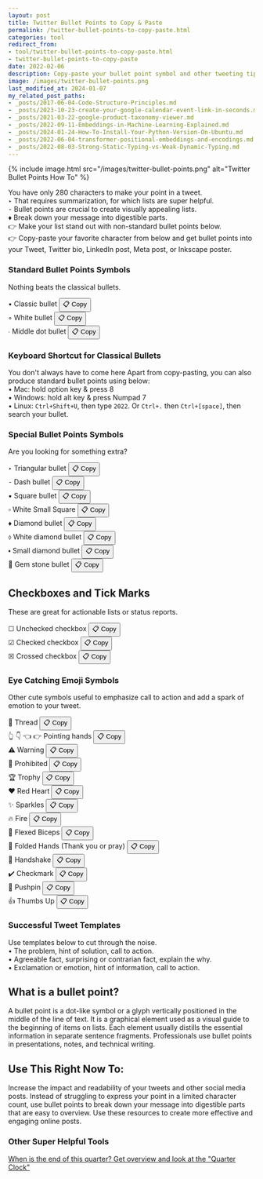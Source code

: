 ```yaml
---
layout: post
title: Twitter Bullet Points to Copy & Paste
permalink: /twitter-bullet-points-to-copy-paste.html
categories: tool
redirect_from:
- tool/twitter-bullet-points-to-copy-paste.html
- twitter-bullet-points-to-copy-paste
date: 2022-02-06
description: Copy-paste your bullet point symbol and other tweeting tips and emojis. Usable also for LinkedIn, Meta, Inkscape ...
image: /images/twitter-bullet-points.png
last_modified_at: 2024-01-07
my_related_post_paths:
- _posts/2017-06-04-Code-Structure-Principles.md
- _posts/2023-10-23-create-your-google-calendar-event-link-in-seconds.md
- _posts/2021-03-22-google-product-taxonomy-viewer.md
- _posts/2022-09-11-Embeddings-in-Machine-Learning-Explained.md
- _posts/2024-01-24-How-To-Install-Your-Python-Version-On-Ubuntu.md
- _posts/2022-06-04-transformer-positional-embeddings-and-encodings.md
- _posts/2022-08-03-Strong-Static-Typing-vs-Weak-Dynamic-Typing.md
---
```


{% include image.html src="/images/twitter-bullet-points.png" alt="Twitter Bullet Points How To" %}

You have only 280 characters to make your point in a tweet.<br/>
‣ That requires summarization, for which lists are super helpful. <br/>
⁃ Bullet points are crucial to create visually appealing lists.<br/>
♦ Break down your message into digestible parts.<br/>
👉 Make your list stand out with non-standard bullet points below.<br/>
👉 Copy-paste your favorite character from below and get bullet points into your Tweet, Twitter bio, LinkedIn post, Meta post, or Inkscape poster.


### Standard Bullet Points Symbols
Nothing beats the classical bullets.

• Classic bullet <button class="btn btn-outline-secondary btn-sm" type="button" onclick="copyToClipboard('•')">📋 Copy</button><br/>
◦ White bullet <button class="btn btn-outline-secondary btn-sm" type="button" onclick="copyToClipboard('◦')">📋 Copy</button><br/>
∙ Middle dot bullet <button class="btn btn-outline-secondary btn-sm" type="button" onclick="copyToClipboard('∙')">📋 Copy</button><br/>


### Keyboard Shortcut for Classical Bullets
You don't always have to come here
Apart from copy-pasting, you can also produce standard bullet points using below:<br/>
• Mac: hold option key & press 8<br/>
• Windows: hold alt key & press Numpad 7<br/>
• Linux: `Ctrl+Shift+U`, then type `2022`. Or `Ctrl+.` then `Ctrl+[space]`, then search your bullet.<br/>


### Special Bullet Points Symbols
Are you looking for something extra?

‣ Triangular bullet <button class="btn btn-outline-secondary btn-sm" type="button" onclick="copyToClipboard('‣')">📋 Copy</button><br/>
⁃ Dash bullet <button class="btn btn-outline-secondary btn-sm" type="button" onclick="copyToClipboard('⁃')">📋 Copy</button><br/>
▪ Square bullet <button class="btn btn-outline-secondary btn-sm" type="button" onclick="copyToClipboard('▪')">📋 Copy</button><br/>
▫ White Small Square <button class="btn btn-outline-secondary btn-sm" type="button" onclick="copyToClipboard('▫')">📋 Copy</button><br/>
♦ Diamond bullet <button class="btn btn-outline-secondary btn-sm" type="button" onclick="copyToClipboard('♦')">📋 Copy</button><br/>
⬨ White diamond bullet <button class="btn btn-outline-secondary btn-sm" type="button" onclick="copyToClipboard('⬨')">📋 Copy</button><br/>
⬩ Small diamond bullet <button class="btn btn-outline-secondary btn-sm" type="button" onclick="copyToClipboard('⬩')">📋 Copy</button><br/>
💎 Gem stone bullet <button class="btn btn-outline-secondary btn-sm" type="button" onclick="copyToClipboard('💎')">📋 Copy</button><br/>


## Checkboxes and Tick Marks
These are great for actionable lists or status reports.

☐ Unchecked checkbox <button class="btn btn-outline-secondary btn-sm" type="button" onclick="copyToClipboard('☐')">📋 Copy</button><br/>
☑ Checked checkbox <button class="btn btn-outline-secondary btn-sm" type="button" onclick="copyToClipboard('☑')">📋 Copy</button><br/>
☒ Crossed checkbox <button class="btn btn-outline-secondary btn-sm" type="button" onclick="copyToClipboard('☒')">📋 Copy</button><br/>

### Eye Catching Emoji Symbols
Other cute symbols useful to emphasize call to action and add a spark of emotion to your tweet.

🧵 Thread <button class="btn btn-outline-secondary btn-sm" type="button" onclick="copyToClipboard('🧵')">📋 Copy</button><br/>
👆 👇 👈 👉 Pointing hands <button class="btn btn-outline-secondary btn-sm" type="button" onclick="copyToClipboard('👆 👇 👈 👉')">📋 Copy</button><br/>
⚠️ Warning <button class="btn btn-outline-secondary btn-sm" type="button" onclick="copyToClipboard('⚠️')">📋 Copy</button><br/>
🚫 Prohibited <button class="btn btn-outline-secondary btn-sm" type="button" onclick="copyToClipboard('🚫')">📋 Copy</button><br/>
🏆 Trophy <button class="btn btn-outline-secondary btn-sm" type="button" onclick="copyToClipboard('🏆')">📋 Copy</button><br/>
❤️ Red Heart <button class="btn btn-outline-secondary btn-sm" type="button" onclick="copyToClipboard('❤️')">📋 Copy</button><br/>
✨ Sparkles <button class="btn btn-outline-secondary btn-sm" type="button" onclick="copyToClipboard('✨')">📋 Copy</button><br/>
🔥 Fire <button class="btn btn-outline-secondary btn-sm" type="button" onclick="copyToClipboard('🔥')">📋 Copy</button><br/>
💪 Flexed Biceps <button class="btn btn-outline-secondary btn-sm" type="button" onclick="copyToClipboard('💪')">📋 Copy</button><br/>
🙏 Folded Hands (Thank you or pray) <button class="btn btn-outline-secondary btn-sm" type="button" onclick="copyToClipboard('🙏')">📋 Copy</button><br/>
🤝 Handshake <button class="btn btn-outline-secondary btn-sm" type="button" onclick="copyToClipboard('🤝')">📋 Copy</button><br/>
✔️ Checkmark <button class="btn btn-outline-secondary btn-sm" type="button" onclick="copyToClipboard('✔️')">📋 Copy</button><br/>
📌 Pushpin <button class="btn btn-outline-secondary btn-sm" type="button" onclick="copyToClipboard('📌')">📋 Copy</button><br/>
👍 Thumbs Up <button class="btn btn-outline-secondary btn-sm" type="button" onclick="copyToClipboard('👍')">📋 Copy</button><br/>


### Successful Tweet Templates
Use templates below to cut through the noise.<br/>
• The problem, hint of solution, call to action.<br/>
• Agreeable fact, surprising or contrarian fact, explain the why.<br/>
• Exclamation or emotion, hint of information, call to action.<br/>

## What is a bullet point?

A bullet point is a dot-like symbol or a glyph vertically positioned in the middle of the line of text.
It is a graphical element used as a visual guide to the beginning of items on lists.
Each element usually distills the essential information in separate sentence fragments.
Professionals use bullet points in presentations, notes, and technical writing.


## Use This Right Now To:

Increase the impact and readability of your tweets and other social media posts. Instead of struggling to express your point in a limited character count, use bullet points to break down your message into digestible parts that are easy to overview. Use these resources to create more effective and engaging online posts.


### Other Super Helpful Tools
[When is the end of this quarter? Get overview and look at the "Quarter Clock"](/when-is-the-end-of-current-quarter.html)




<script>
async function copyToClipboard(text) {
    try {
        await navigator.clipboard.writeText(text);
        console.log('Text copied to clipboard');
    } catch (err) {
        console.log('Error in copying text: ', err);
    }
}
</script>